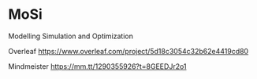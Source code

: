 # MoSi
Modelling Simulation and Optimization


Overleaf
https://www.overleaf.com/project/5d18c3054c32b62e4419cd80

Mindmeister
https://mm.tt/1290355926?t=8GEEDJr2o1
